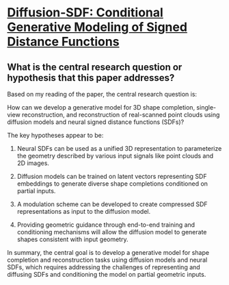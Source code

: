 # [Diffusion-SDF: Conditional Generative Modeling of Signed Distance   Functions](https://arxiv.org/abs/2211.13757)

## What is the central research question or hypothesis that this paper addresses?

 Based on my reading of the paper, the central research question is:

How can we develop a generative model for 3D shape completion, single-view reconstruction, and reconstruction of real-scanned point clouds using diffusion models and neural signed distance functions (SDFs)?

The key hypotheses appear to be:

1) Neural SDFs can be used as a unified 3D representation to parameterize the geometry described by various input signals like point clouds and 2D images. 

2) Diffusion models can be trained on latent vectors representing SDF embeddings to generate diverse shape completions conditioned on partial inputs. 

3) A modulation scheme can be developed to create compressed SDF representations as input to the diffusion model.

4) Providing geometric guidance through end-to-end training and conditioning mechanisms will allow the diffusion model to generate shapes consistent with input geometry.

In summary, the central goal is to develop a generative model for shape completion and reconstruction tasks using diffusion models and neural SDFs, which requires addressing the challenges of representing and diffusing SDFs and conditioning the model on partial geometric inputs.
